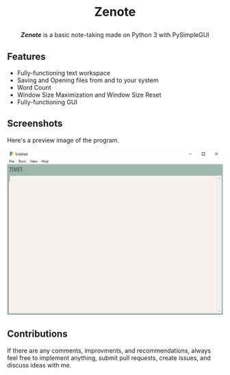 # <p align='center'>Zenote</p>

<p align='center'><b><i>Zenote</i></b> is a basic note-taking made on Python 3 with PySimpleGUI

## Features
- Fully-functioning text workspace
- Saving and Opening files from and to your system
- Word Count
- Window Size Maximization and Window Size Reset
- Fully-functioning GUI

## Screenshots
Here's a preview image of the program.

![preview](https://github.com/29yabuki/PySimpleGui-Notepad/blob/main/images/sample_image.png)

## Contributions
If there are any comments, improvments, and recommendations, always feel free to implement anything, submit pull requests, create issues, and discuss ideas with me.
